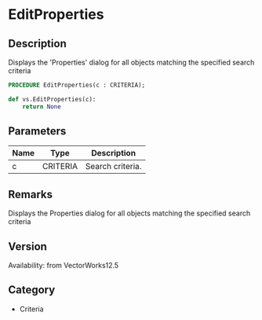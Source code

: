 # EditProperties

## Description
Displays the 'Properties' dialog for all objects matching the specified search criteria

```pascal
PROCEDURE EditProperties(c : CRITERIA);
```

```python
def vs.EditProperties(c):
    return None
```

## Parameters
|Name|Type|Description|
|---|---|---|
|c|CRITERIA|Search criteria.|

## Remarks
Displays the Properties dialog for all objects matching the specified search criteria

## Version
Availability: from VectorWorks12.5

## Category
* Criteria

